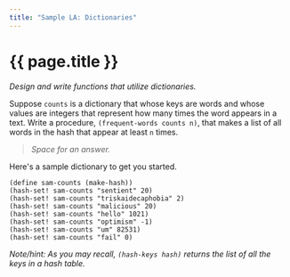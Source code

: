 ```yaml
---
title: "Sample LA: Dictionaries"
---
```

# {{ page.title }}

_Design and write functions that utilize dictionaries._

Suppose `counts` is a dictionary that whose keys are words and whose values are integers that represent how many times the word appears in a text.  Write a procedure, `(frequent-words counts n)`, that makes a list of all words in the hash that appear at least `n` times.

> _Space for an answer._

Here's a sample dictionary to get you started.

```
(define sam-counts (make-hash))
(hash-set! sam-counts "sentient" 20)
(hash-set! sam-counts "triskaidecaphobia" 2)
(hash-set! sam-counts "malicious" 20)
(hash-set! sam-counts "hello" 1021)
(hash-set! sam-counts "optimism" -1)
(hash-set! sam-counts "um" 82531)
(hash-set! sam-counts "fail" 0)
```


_Note/hint: As you may recall, `(hash-keys hash)` returns the list of all the keys in a hash table._

